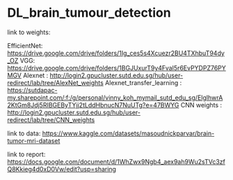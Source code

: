 # DL_brain_tumour_detection

link to weights: 

EfficientNet: https://drive.google.com/drive/folders/1Ig_ces5s4Xcuezr2BU4TXhbuT94dy_OZ
VGG: https://drive.google.com/drive/folders/1BGJUxurT9y4FvaI5r6EvPYDPZ76PYMGV
Alexnet : http://login2.gpucluster.sutd.edu.sg/hub/user-redirect/lab/tree/AlexNet_weights
Alexnet_transfer_learning : https://sutdapac-my.sharepoint.com/:f:/g/personal/vinny_koh_mymail_sutd_edu_sg/ElglhwrA2KtGm8Jdj5RIBGEByTYjj2tLddHbnucN7NuUTg?e=47BWYG
CNN weights : http://login2.gpucluster.sutd.edu.sg/hub/user-redirect/lab/tree/CNN_weights

link to data:
https://www.kaggle.com/datasets/masoudnickparvar/brain-tumor-mri-dataset

link to report: 
https://docs.google.com/document/d/1WhZwx9Ngb4_aex9ah9Wu2sTVc3zfQ8Kkieg4d0xD0Vw/edit?usp=sharing

